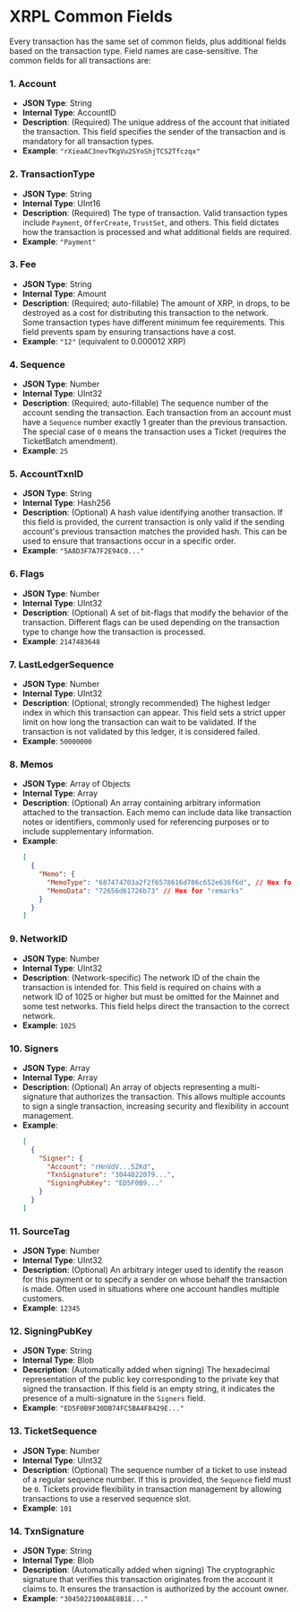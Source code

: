 # XRPL Common Fields

Every transaction has the same set of common fields, plus additional fields based on the transaction type. Field names are case-sensitive. The common fields for all transactions are:

### 1. **Account**
- **JSON Type**: String  
- **Internal Type**: AccountID  
- **Description**: (Required) The unique address of the account that initiated the transaction. This field specifies the sender of the transaction and is mandatory for all transaction types.
- **Example**: `"rXieaAC3nevTKgVu2SYoShjTCS2Tfczqx"`

### 2. **TransactionType**
- **JSON Type**: String  
- **Internal Type**: UInt16  
- **Description**: (Required) The type of transaction. Valid transaction types include `Payment`, `OfferCreate`, `TrustSet`, and others. This field dictates how the transaction is processed and what additional fields are required.
- **Example**: `"Payment"`

### 3. **Fee**
- **JSON Type**: String  
- **Internal Type**: Amount  
- **Description**: (Required; auto-fillable) The amount of XRP, in drops, to be destroyed as a cost for distributing this transaction to the network. Some transaction types have different minimum fee requirements. This field prevents spam by ensuring transactions have a cost.
- **Example**: `"12"` (equivalent to 0.000012 XRP)

### 4. **Sequence**
- **JSON Type**: Number  
- **Internal Type**: UInt32  
- **Description**: (Required; auto-fillable) The sequence number of the account sending the transaction. Each transaction from an account must have a `Sequence` number exactly 1 greater than the previous transaction. The special case of `0` means the transaction uses a Ticket (requires the TicketBatch amendment).
- **Example**: `25`

### 5. **AccountTxnID**
- **JSON Type**: String  
- **Internal Type**: Hash256  
- **Description**: (Optional) A hash value identifying another transaction. If this field is provided, the current transaction is only valid if the sending account's previous transaction matches the provided hash. This can be used to ensure that transactions occur in a specific order.
- **Example**: `"5A8D3F7A7F2E94C0..."`

### 6. **Flags**
- **JSON Type**: Number  
- **Internal Type**: UInt32  
- **Description**: (Optional) A set of bit-flags that modify the behavior of the transaction. Different flags can be used depending on the transaction type to change how the transaction is processed.
- **Example**: `2147483648`

### 7. **LastLedgerSequence**
- **JSON Type**: Number  
- **Internal Type**: UInt32  
- **Description**: (Optional; strongly recommended) The highest ledger index in which this transaction can appear. This field sets a strict upper limit on how long the transaction can wait to be validated. If the transaction is not validated by this ledger, it is considered failed.
- **Example**: `50000000`

### 8. **Memos**
- **JSON Type**: Array of Objects  
- **Internal Type**: Array  
- **Description**: (Optional) An array containing arbitrary information attached to the transaction. Each memo can include data like transaction notes or identifiers, commonly used for referencing purposes or to include supplementary information.
- **Example**:
  ```json
  [
    {
      "Memo": {
        "MemoType": "687474703a2f2f6578616d706c652e636f6d", // Hex for "http://example.com"
        "MemoData": "72656d61726b73" // Hex for "remarks"
      }
    }
  ]
  ```

### 9. **NetworkID**
- **JSON Type**: Number  
- **Internal Type**: UInt32  
- **Description**: (Network-specific) The network ID of the chain the transaction is intended for. This field is required on chains with a network ID of 1025 or higher but must be omitted for the Mainnet and some test networks. This field helps direct the transaction to the correct network.
- **Example**: `1025`

### 10. **Signers**
- **JSON Type**: Array  
- **Internal Type**: Array  
- **Description**: (Optional) An array of objects representing a multi-signature that authorizes the transaction. This allows multiple accounts to sign a single transaction, increasing security and flexibility in account management.
- **Example**:
  ```json
  [
    {
      "Signer": {
        "Account": "rHnVdV...5ZKd",
        "TxnSignature": "3044022079...",
        "SigningPubKey": "ED5F0B9..."
      }
    }
  ]
  ```

### 11. **SourceTag**
- **JSON Type**: Number  
- **Internal Type**: UInt32  
- **Description**: (Optional) An arbitrary integer used to identify the reason for this payment or to specify a sender on whose behalf the transaction is made. Often used in situations where one account handles multiple customers.
- **Example**: `12345`

### 12. **SigningPubKey**
- **JSON Type**: String  
- **Internal Type**: Blob  
- **Description**: (Automatically added when signing) The hexadecimal representation of the public key corresponding to the private key that signed the transaction. If this field is an empty string, it indicates the presence of a multi-signature in the `Signers` field.
- **Example**: `"ED5F0B9F30DB74FC5BA4F8429E..."`

### 13. **TicketSequence**
- **JSON Type**: Number  
- **Internal Type**: UInt32  
- **Description**: (Optional) The sequence number of a ticket to use instead of a regular sequence number. If this is provided, the `Sequence` field must be `0`. Tickets provide flexibility in transaction management by allowing transactions to use a reserved sequence slot.
- **Example**: `101`

### 14. **TxnSignature**
- **JSON Type**: String  
- **Internal Type**: Blob  
- **Description**: (Automatically added when signing) The cryptographic signature that verifies this transaction originates from the account it claims to. It ensures the transaction is authorized by the account owner.
- **Example**: `"3045022100A8E8B1E..."`
